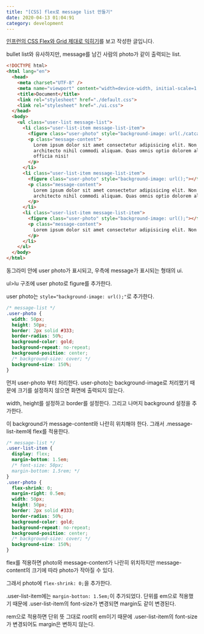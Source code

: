 ```yaml
---
title: "[CSS] flex로 message list 만들기"
date: 2020-04-13 01:04:91
category: development
---
```


[인프런의 CSS Flex와 Grid 제대로 익히기](https://www.inflearn.com/course/css-flex-grid-%EC%A0%9C%EB%8C%80%EB%A1%9C-%EC%9D%B5%ED%9E%88%EA%B8%B0/)를 보고 작성한 글입니다.

bullet list와 유사하지만, message를 남긴 사람의 photo가 같이 출력되는 list.

```html
<!DOCTYPE html>
<html lang="en">
  <head>
    <meta charset="UTF-8" />
    <meta name="viewport" content="width=device-width, initial-scale=1.0" />
    <title>Document</title>
    <link rel="stylesheet" href="./default.css">
    <link rel="stylesheet" href="./ui.css">
  </head>
  <body>
    <ul class="user-list message-list">
      <li class="user-list-item message-list-item">
        <figure class="user-photo" style="background-image: url(./catcat.jpg);"></figure>
        <p class="message-content">
          Lorem ipsum dolor sit amet consectetur adipisicing elit. Non
          architecto nihil commodi aliquam. Quas omnis optio dolorem alias,
          officia nisi!
        </p>
      </li>
      <li class="user-list-item message-list-item">
        <figure class="user-photo" style="background-image: url();"></figure>
        <p class="message-content">
          Lorem ipsum dolor sit amet consectetur adipisicing elit. Non
          architecto nihil commodi aliquam. Quas omnis optio dolorem alias,
        </p>
      </li>
      <li class="user-list-item message-list-item">
        <figure class="user-photo" style="background-image: url();"></figure>
        <p class="message-content">
          Lorem ipsum dolor sit amet consectetur adipisicing elit. Non
        </p>
      </li>
    </ul>
  </body>
</html>
```

동그라미 안에 user photo가 표시되고, 우측에 message가 표시되는 형태의 ui.

ul>lu 구조에 user photo로 figure를 추가한다.

user photo는 `style="background-image: url();"`로 추가한다.

```css
/* message-list */
.user-photo {
  width: 50px;
  height: 50px;
  border: 2px solid #333;
  border-radius: 50%;
  background-color: gold;
  background-repeat: no-repeat;
  background-position: center;
  /* background-size: cover; */
  background-size: 150%;
}
```

먼저 user-photo 부터 처리한다. user-photo는 background-image로 처리했기 때문에 크기를 설정하지 않으면 화면에 출력되지 않는다.

width, height를 설정하고 border를 설정한다. 그리고 나머지 background 설정을 추가한다.

이 background가 message-content와 나란히 위치해야 한다. 그래서 .message-list-item에 flex를 적용한다.

```css
/* message-list */
.user-list-item {
  display: flex;
  margin-bottom: 1.5em;
  /* font-size: 50px;
  margin-bottom: 1.5rem; */
}
.user-photo {
  flex-shrink: 0;
  margin-right: 0.5em;
  width: 50px;
  height: 50px;
  border: 2px solid #333;
  border-radius: 50%;
  background-color: gold;
  background-repeat: no-repeat;
  background-position: center;
  /* background-size: cover; */
  background-size: 150%;
}
```

flex를 적용하면 photo와 message-content가 나란히 위치하지만 message-content의 크기에 따라 photo가 작아질 수 있다.

그래서 photo에 `flex-shrink: 0;`을 추가한다.

.user-list-item에는 `margin-botton: 1.5em;`이 추가되었다. 단위를 em으로 적용했기 때문에 .user-list-item의 font-size가 변경되면 margin도 같이 변경된다.

rem으로 적용하면 단위 뜻 그대로 root의 em이기 때문에 .user-list-item의 font-size가 변경되어도 margin은 변하지 않는다.
